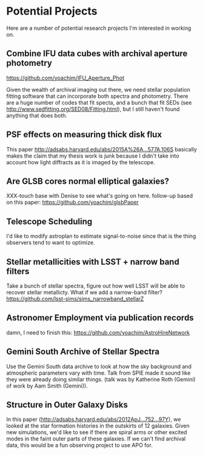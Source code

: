 # Potential Projects

Here are a number of potential research projects I'm interested in working on.

## Combine IFU data cubes with archival aperture photometry

https://github.com/yoachim/IFU_Aperture_Phot

Given the wealth of archival imaging out there, we need stellar population fitting software that can incorporate both spectra and photometry. There are a huge number of codes that fit specta, and a bunch that fit SEDs (see http://www.sedfitting.org/SED08/Fitting.html), but I still haven't found anything that does both.


## PSF effects on measuring thick disk flux

This paper http://adsabs.harvard.edu/abs/2015A%26A...577A.106S basically makes the claim that my thesis work is junk because I didn't take into account how light diffracts as it is imaged by the telescope.  

## Are GLSB cores normal elliptical galaxies?

XXX-touch base with Denise to see what's going on here.
follow-up based on this paper: https://github.com/yoachim/glsbPaper

## Telescope Scheduling

I'd like to modify astroplan to estimate signal-to-noise since that is the thing observers tend to want to optimize. 


## Stellar metallicities with LSST + narrow band filters

Take a bunch of stellar spectra, figure out how well LSST will be able to recover stellar metallicty. What if we add a narrow-band filter? https://github.com/lsst-sims/sims_narrowband_stellarZ

## Astronomer Employment via publication records

damn, I need to finish this:
https://github.com/yoachim/AstroHireNetwork

## Gemini South Archive of Stellar Spectra

Use the Gemini South data archive to look at how the sky background and atmospheric parameters vary with time. Talk from SPIE made it sound like they were already doing similar things. (talk was by Katherine Roth (Gemini) of work by Aam Smith (Gemini)).

## Structure in Outer Galaxy Disks

In this paper (http://adsabs.harvard.edu/abs/2012ApJ...752...97Y), we looked at the star formation histories in the outskirts of 12 galaxies.  Given new simulations, we'd like to see if there are spiral arms or other excited modes in the faint outer parts of these galaxies.  If we can't find archival data, this would be a fun observing project to use APO for. 